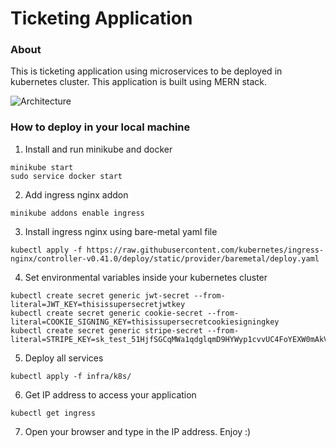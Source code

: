 # Ticketing Application
### About
This is ticketing application using microservices to be deployed in kubernetes cluster. This application is built using MERN stack. 

![Architecture](https://i.imgur.com/eQk4fr5.jpeg)


### How to deploy in your local machine
1. Install and run minikube and docker
```
minikube start
sudo service docker start
```

2. Add ingress nginx addon
```
minikube addons enable ingress
```

3. Install ingress nginx using bare-metal yaml file
```
kubectl apply -f https://raw.githubusercontent.com/kubernetes/ingress-nginx/controller-v0.41.0/deploy/static/provider/baremetal/deploy.yaml
```

4. Set environmental variables inside your kubernetes cluster
```
kubectl create secret generic jwt-secret --from-literal=JWT_KEY=thisissupersecretjwtkey
kubectl create secret generic cookie-secret --from-literal=COOKIE_SIGNING_KEY=thisissupersecretcookiesigningkey
kubectl create secret generic stripe-secret --from-literal=STRIPE_KEY=sk_test_51HjfSGCqMWa1qdglqmD9HYWyp1cvvUC4FoYEXW0mAkV8t8P0Kx26VY4psazschjhZF8juqAvuuaU19Iwwbx4ZKce00hcIwBHNU
```
5. Deploy all services
```
kubectl apply -f infra/k8s/
```
6. Get IP address to access your application
```
kubectl get ingress
```
7. Open your browser and type in the IP address. Enjoy :)
